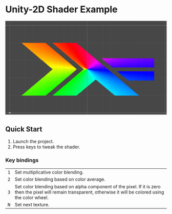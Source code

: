 # Unity-2D Shader Example

<img src="https://github.com/abvalatouski/unity2d-shader-example/blob/master/screenshot.png?raw=true"
     alt=""/>

## Quick Start

1. Launch the project.
2. Press keys to tweak the shader.

### Key bindings

<table>
  <tr>
    <td><kbd>1</kbd></td>
    <td>
      Set multiplicative color blending.
    </td>
  </tr>
  <tr>
    <td><kbd>2</kbd></td>
    <td>
      Set color blending based on color average.
    </td>
  </tr>
  <tr>
    <td><kbd>3</kbd></td>
    <td>
      Set color blending based on alpha component of the pixel.
      If it is zero then the pixel will remain transparent,
      otherwise it will be colored using the color wheel.
    </td>
  </tr>
  <tr>
    <td><kbd>N</kdb></td>
    <td>Set next texture.</td>
  </tr>
</table>
